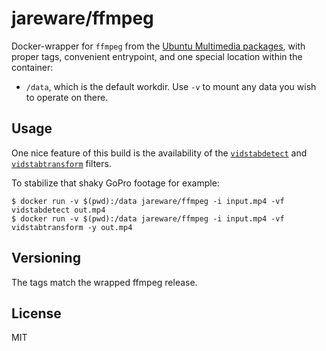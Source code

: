 # jareware/ffmpeg

Docker-wrapper for `ffmpeg` from the [Ubuntu Multimedia packages](https://launchpad.net/~mc3man/+archive/ubuntu/trusty-media), with proper tags, convenient entrypoint, and one special location within the container:

 * `/data`, which is the default workdir. Use `-v` to mount any data you wish to operate on there.

## Usage

One nice feature of this build is the availability of the [`vidstabdetect`](https://www.ffmpeg.org/ffmpeg-filters.html#vidstabdetect-1) and [`vidstabtransform`](https://www.ffmpeg.org/ffmpeg-filters.html#vidstabtransform-1) filters.

To stabilize that shaky GoPro footage for example:

```
$ docker run -v $(pwd):/data jareware/ffmpeg -i input.mp4 -vf vidstabdetect out.mp4
$ docker run -v $(pwd):/data jareware/ffmpeg -i input.mp4 -vf vidstabtransform -y out.mp4
```

## Versioning

The tags match the wrapped ffmpeg release.

## License

MIT
